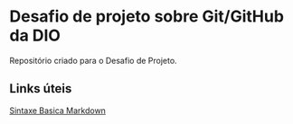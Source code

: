 # Desafio de projeto sobre Git/GitHub da DIO
Repositório criado para o  Desafio de Projeto.

## Links úteis
 [Sintaxe Basica Markdown](https://www.markdownguide.org/basic-syntax/)
